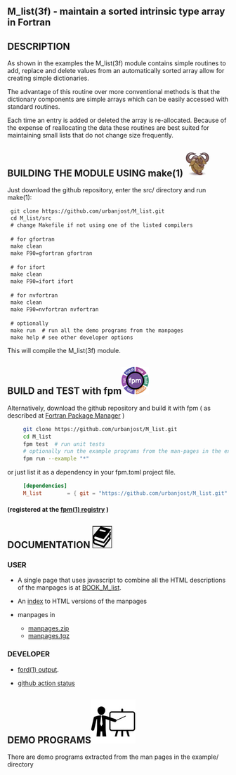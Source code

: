 <!--
# M_list
![list](docs/images/list.gif)
-->

## M_list(3f) - maintain a sorted intrinsic type array in Fortran

## DESCRIPTION

   As shown in the examples the M_list(3f) module contains simple routines
   to add, replace  and delete values from an automatically sorted array
   allow for creating simple dictionaries.

   The advantage of this routine over more conventional methods is
   that the dictionary components are simple arrays which can be easily
   accessed with standard routines.

   Each time an entry is added or deleted the array is re-allocated.
   Because of the expense of reallocating the data these routines are best
   suited for maintaining small lists that do not change size frequently.

## BUILDING THE MODULE USING make(1) ![gmake](docs/images/gnu.gif)
Just download the github repository, enter the src/ directory and run make(1):

     git clone https://github.com/urbanjost/M_list.git
     cd M_list/src
     # change Makefile if not using one of the listed compilers
     
     # for gfortran
     make clean
     make F90=gfortran gfortran
     
     # for ifort
     make clean
     make F90=ifort ifort

     # for nvfortran
     make clean
     make F90=nvfortran nvfortran

     # optionally
     make run  # run all the demo programs from the manpages
     make help # see other developer options

This will compile the M_list(3f) module.


## BUILD and TEST with fpm![fpm](docs/images/fpm_logo.gif)

Alternatively, download the github repository and build it with 
fpm ( as described at [Fortran Package Manager](https://github.com/fortran-lang/fpm) )

```bash
     git clone https://github.com/urbanjost/M_list.git
     cd M_list
     fpm test  # run unit tests
     # optionally run the example programs from the man-pages in the example/ directory
     fpm run --example "*"
```

or just list it as a dependency in your fpm.toml project file.

```toml
     [dependencies]
     M_list        = { git = "https://github.com/urbanjost/M_list.git" ,tag="v1.0.1"}
```
#### (registered at the [fpm(1) registry](https://github.com/fortran-lang/fpm-registry) )

## DOCUMENTATION   ![docs](docs/images/docs.gif)

### USER
 - A single page that uses javascript to combine all the HTML descriptions
   of the manpages is at
   [BOOK_M_list](https://urbanjost.github.io/M_list/BOOK_M_list.html).

 - An [index](https://urbanjost.github.io/M_list/man3.html) to HTML versions
   of the manpages 

 - manpages in 
    + [manpages.zip](https://urbanjost.github.io/M_list/manpages.zip) 
    + [manpages.tgz](https://urbanjost.github.io/M_list/manpages.tgz) 

### DEVELOPER
   - [ford(1) output](https://urbanjost.github.io/M_list/fpm-ford/index.html).
<!--
   - [doxygen(1) output](https://urbanjost.github.io/M_list/doxygen_out/html/index.html).
-->
   - [github action status](docs/STATUS.md) 

## DEMO PROGRAMS![demos](docs/images/demo.gif)

   There are demo programs extracted from the man pages in the example/ directory


